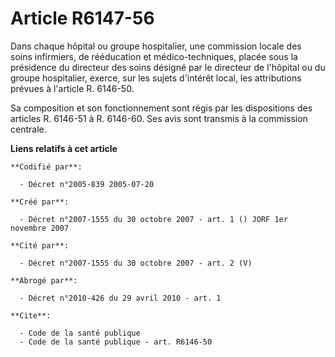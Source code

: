 # Article R6147-56

Dans chaque hôpital ou groupe hospitalier, une commission locale des soins infirmiers, de rééducation et médico-techniques,
placée sous la présidence du directeur des soins désigné par le directeur de l'hôpital ou du groupe hospitalier, exerce, sur
les sujets d'intérêt local, les attributions prévues à l'article R. 6146-50.

Sa composition et son fonctionnement sont régis par les dispositions des articles R. 6146-51 à R. 6146-60. Ses avis sont
transmis à la commission centrale.

**Liens relatifs à cet article**

	**Codifié par**:

	  - Décret n°2005-839 2005-07-20

	**Créé par**:

	  - Décret n°2007-1555 du 30 octobre 2007 - art. 1 () JORF 1er novembre 2007

	**Cité par**:

	  - Décret n°2007-1555 du 30 octobre 2007 - art. 2 (V)

	**Abrogé par**:

	  - Décret n°2010-426 du 29 avril 2010 - art. 1

	**Cite**:

	  - Code de la santé publique
	  - Code de la santé publique - art. R6146-50
